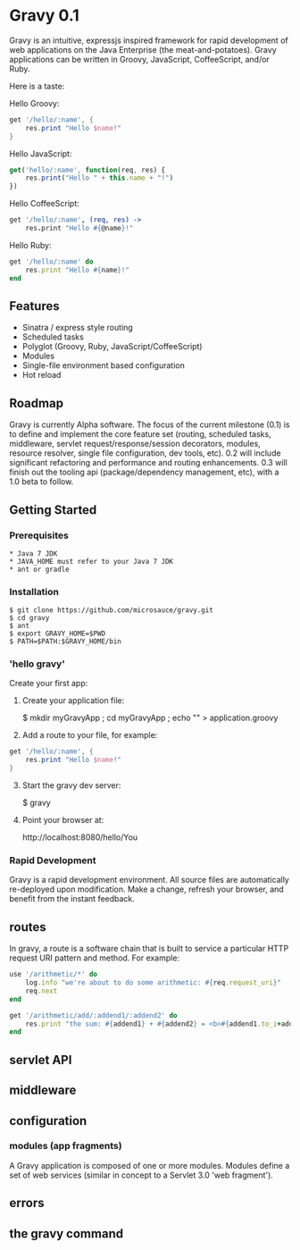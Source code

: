 
Gravy 0.1
===

Gravy is an intuitive, expressjs inspired framework for rapid development of web applications
on the Java Enterprise (the meat-and-potatoes).  Gravy applications can be written in Groovy,
JavaScript, CoffeeScript, and/or Ruby.

Here is a taste:

Hello Groovy:
```groovy
get '/hello/:name', {
    res.print "Hello $name!"
}
```
Hello JavaScript:
```js
get('hello/:name', function(req, res) {
    res.print("Hello " + this.name + "!")
})
```
Hello CoffeeScript:
```coffee
get '/hello/:name', (req, res) ->
    res.print "Hello #{@name}!"
```
Hello Ruby:
```ruby
get '/hello/:name' do
    res.print "Hello #{name}!"
end
```

## Features
- Sinatra / express style routing
- Scheduled tasks
- Polyglot (Groovy, Ruby, JavaScript/CoffeeScript)
- Modules
- Single-file environment based configuration
- Hot reload

## Roadmap

Gravy is currently Alpha software.  The focus of the current milestone (0.1) is to
define and implement the core feature set (routing, scheduled tasks, middleware,
servlet request/response/session decorators, modules, resource resolver, single file
configuration, dev tools, etc).  0.2 will include significant refactoring and performance
and routing enhancements.  0.3 will finish out the tooling api (package/dependency
management, etc), with a 1.0 beta to follow.

## Getting Started

### Prerequisites

	* Java 7 JDK
	* JAVA_HOME must refer to your Java 7 JDK
	* ant or gradle

### Installation

	$ git clone https://github.com/microsauce/gravy.git
	$ cd gravy
	$ ant
	$ export GRAVY_HOME=$PWD
	$ PATH=$PATH:$GRAVY_HOME/bin

### 'hello gravy'

Create your first app:

1. Create your application file:

    $ mkdir myGravyApp ; cd myGravyApp ; echo "" > application.groovy

2. Add a route to your file, for example:
```groovy
get '/hello/:name', {
    res.print "Hello $name!"
}
```
3. Start the gravy dev server:

    $ gravy

4. Point your browser at:

	http://localhost:8080/hello/You

### Rapid Development

Gravy is a rapid development environment.  All source files are automatically re-deployed upon
modification.  Make a change, refresh your browser, and benefit from the instant feedback.

## routes

In gravy, a route is a software chain that is built to service a particular HTTP request URI pattern and method. For example:
```rb
use '/arithmetic/*' do
    log.info "we're about to do some arithmetic: #{req.request_uri}"
    req.next
end

get '/arithmetic/add/:addend1/:addend2' do
    res.print "the sum: #{addend1} + #{addend2} = <b>#{addend1.to_i+addend2.to_i+counter}</b>"
end
```

## servlet API

## middleware

## configuration

### modules (app fragments)

A Gravy application is composed of one or more modules.  Modules define a set of web services (similar in concept 
to a Servlet 3.0 'web fragment').

## errors

## the gravy command